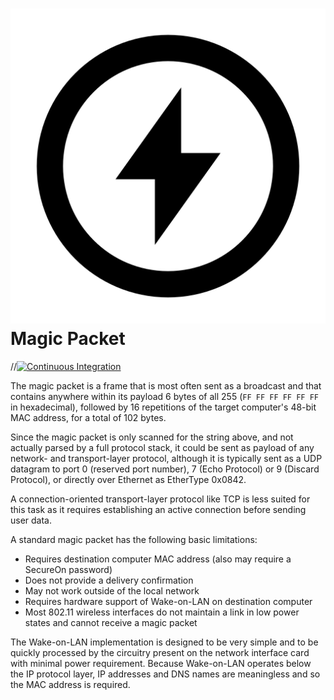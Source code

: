# ![Logo](https://raw.githubusercontent.com/ceronus/magic-packet/master/src/icon.png) Magic Packet

//[![Continuous Integration](https://github.com/ceronus/magic-packet/actions/workflows/continuous-integration.yml/badge.svg)](https://github.com/ceronus/magic-packet/actions/workflows/continuous-integration.yml)

The magic packet is a frame that is most often sent as a broadcast and that contains anywhere within its payload 6 bytes 
of all 255 (`FF FF FF FF FF FF` in hexadecimal), followed by 16 repetitions of the target computer's 48-bit MAC 
address, for a total of 102 bytes.

Since the magic packet is only scanned for the string above, and not actually parsed by a full protocol stack, it could be
sent as payload of any network- and transport-layer protocol, although it is typically sent as a UDP datagram to port 0 
(reserved port number), 7 (Echo Protocol) or 9 (Discard Protocol), or directly over Ethernet as EtherType 0x0842.

A connection-oriented transport-layer protocol like TCP is less suited for this task as it requires establishing an active 
connection before sending user data.

A standard magic packet has the following basic limitations:

- Requires destination computer MAC address (also may require a SecureOn password)
- Does not provide a delivery confirmation
- May not work outside of the local network
- Requires hardware support of Wake-on-LAN on destination computer
- Most 802.11 wireless interfaces do not maintain a link in low power states and cannot receive a magic packet

The Wake-on-LAN implementation is designed to be very simple and to be quickly processed by the circuitry present on 
the network interface card with minimal power requirement. Because Wake-on-LAN operates below the IP protocol layer, 
IP addresses and DNS names are meaningless and so the MAC address is required.